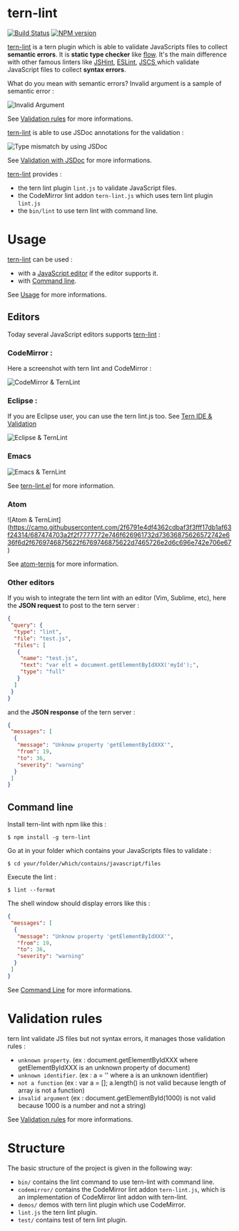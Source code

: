 tern-lint
=========

[![Build Status](https://secure.travis-ci.org/angelozerr/tern-lint.png)](http://travis-ci.org/angelozerr/tern-lint)
[![NPM version](https://img.shields.io/npm/v/tern-lint.svg)](https://www.npmjs.org/package/tern-lint)  

[tern-lint](https://github.com/angelozerr/tern-lint) is a tern plugin which is able to validate JavaScripts files to collect **semantic errors**. It is **static type checker** like [flow](http://flowtype.org/). It's the main difference with other famous linters like [JSHint](http://jshint.com/), [ESLint](http://eslint.org/), [JSCS ](http://jscs.info/) which validate JavaScript files to collect **syntax errors**.

What do you mean with semantic errors? Invalid argument is a sample of semantic error :

![Invalid Argument](https://github.com/angelozerr/tern-lint/wiki/images/CodeMirrorAddon_InvalidArgument.png)

See [Validation rules](https://github.com/angelozerr/tern-lint/wiki/Validation-Rules) for more informations.

[tern-lint](https://github.com/angelozerr/tern-lint) is able to use JSDoc annotations for the validation : 

![Type mismatch by using JSDoc](https://github.com/angelozerr/tern-lint/wiki/images/CodeMirrorAddon_TypeMismatchByUsingJSDoc.png)

See [Validation with JSDoc](https://github.com/angelozerr/tern-lint/wiki/Validation-JSDoc) for more informations.
 
[tern-lint](https://github.com/angelozerr/tern-lint) provides :

 * the tern lint plugin `lint.js` to validate JavaScript files.
 * the CodeMirror lint addon `tern-lint.js` which uses tern lint plugin `lint.js`
 * the `bin/lint` to use tern lint with command line.
 
# Usage

[tern-lint](https://github.com/angelozerr/tern-lint) can be used :

 * with a [JavaScript editor](https://github.com/angelozerr/tern-lint/wiki/Editors) if the editor supports it. 
 * with [Command line](https://github.com/angelozerr/tern-lint/wiki/Command-Line). 

See [Usage](https://github.com/angelozerr/tern-lint/wiki/Home) for more informations.

## Editors

Today several JavaScript editors supports [tern-lint](https://github.com/angelozerr/tern-lint) : 

### CodeMirror : 

Here a screenshot with tern lint and CodeMirror :

![CodeMirror & TernLint](https://github.com/angelozerr/tern-lint/wiki/images/CodeMirrorAddon_TernLintOverview.png)

### Eclipse :

If you are Eclipse user, you can use the tern lint.js too. See [Tern IDE & Validation](https://github.com/angelozerr/tern.java/wiki/Tern-Linter-Lint)

![Eclipse & TernLint](https://github.com/angelozerr/tern-lint/wiki/images/EclipseIDE_TernLintOverview.png)

### Emacs 

![Emacs & TernLint](https://camo.githubusercontent.com/a0aee78d66237ddc65e4ab1291ccbb496f52fd25/687474703a2f2f692e696d6775722e636f6d2f723335615244512e706e67)

See [tern-lint.el](https://github.com/katspaugh/tern-lint.el) for more information.

### Atom

![Atom & TernLint]
(https://camo.githubusercontent.com/2f6791e4df4362cdbaf3f3fff17db1af63f24314/687474703a2f2f7777772e746f626961732d73636875626572742e636f6d2f6769746875622f6769746875622d7465726e2d6c696e742e706e67)

See [atom-ternjs](https://github.com/tststs/atom-ternjs) for more information.

### Other editors

If you wish to integrate the tern lint with an editor (Vim, Sublime, etc), here the **JSON request** to post to the tern server : 

```json
{
 "query": {
  "type": "lint",
  "file": "test.js",
  "files": [
   {
    "name": "test.js",
    "text": "var elt = document.getElementByIdXXX('myId');",
    "type": "full"
   }
  ]
 }
}
```
	
and the **JSON response** of the tern server : 	

```json
{
 "messages": [
  {
   "message": "Unknow property 'getElementByIdXXX'",
   "from": 19,
   "to": 36,
   "severity": "warning"
  }
 ]
}
```

## Command line

Install tern-lint with npm like this :

```
$ npm install -g tern-lint
```

Go at in your folder which contains your JavaScripts files to validate :

```
$ cd your/folder/which/contains/javascript/files
```

Execute the lint :

```
$ lint --format
```

The shell window should display errors like this :

```json
{
 "messages": [
  {
   "message": "Unknow property 'getElementByIdXXX'",
   "from": 19,
   "to": 36,
   "severity": "warning"
  }
 ]
}
```

See [Command Line](https://github.com/angelozerr/tern-lint/wiki/Command-Line) for more informations.
	
# Validation rules

tern lint validate JS files but not syntax errors, it manages those validation rules : 

 * `unknown property`. (ex : document.getElementByIdXXX  where getElementByIdXXX is an unknown property of document)
 * `unknown identifier`. (ex : a = '' where a is an unknown identifier)
 * `not a function` (ex : var a = []; a.length() is not valid because length of array is not a function)
 * `invalid argument` (ex : document.getElementById(1000) is not valid because 1000 is a number and not a string)
  
See [Validation rules](https://github.com/angelozerr/tern-lint/wiki/Validation-Rules) for more informations.

# Structure

The basic structure of the project is given in the following way:

* `bin/` contains the lint command to use tern-lint with command line. 
* `codemirror/` contains the CodeMirror lint addon `tern-lint.js`, which is an implementation of CodeMirror lint addon with tern-lint.
* `demos/` demos with tern lint plugin which use CodeMirror.
* `lint.js` the tern lint plugin.
* `test/` contains test of tern lint plugin.